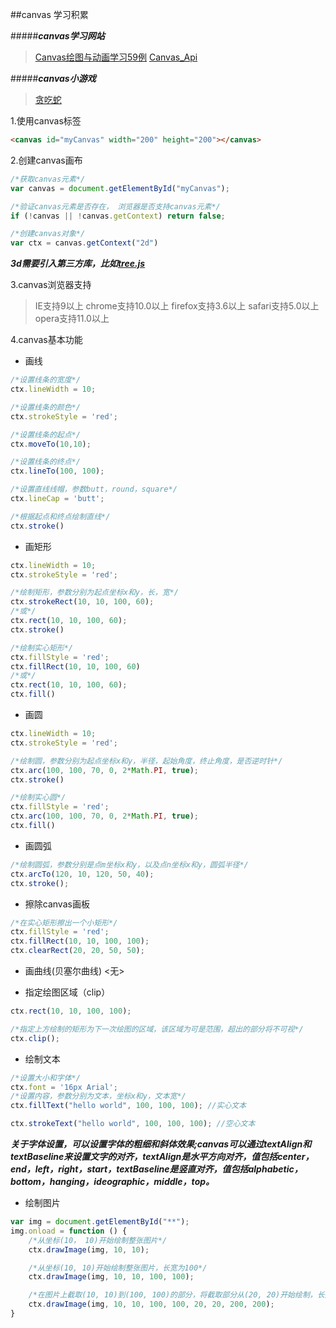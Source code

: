 ##canvas 学习积累

#####***canvas学习网站***
>[Canvas绘图与动画学习59例](Canvas绘图与动画学习59例)
>[Canvas_Api](https://developer.mozilla.org/en-US/docs/Web/API/Canvas_API)

#####***canvas小游戏***
>[贪吃蛇](https://jsfiddle.net/moneyinto/zbyysguq/)

1.使用canvas标签
```html
<canvas id="myCanvas" width="200" height="200"></canvas>
```

2.创建canvas画布
```javascript
/*获取canvas元素*/
var canvas = document.getElementById("myCanvas");

/*验证canvas元素是否存在， 浏览器是否支持canvas元素*/
if (!canvas || !canvas.getContext) return false;

/*创建canvas对象*/
var ctx = canvas.getContext("2d")
```
***3d需要引入第三方库，比如[tree.js](https://github.com/mrdoob/three.js)***


3.canvas浏览器支持
> IE支持9以上
> chrome支持10.0以上
> firefox支持3.6以上
> safari支持5.0以上
> opera支持11.0以上

4.canvas基本功能
- 画线

```javascript
/*设置线条的宽度*/
ctx.lineWidth = 10;

/*设置线条的颜色*/
ctx.strokeStyle = 'red';

/*设置线条的起点*/
ctx.moveTo(10,10);

/*设置线条的终点*/
ctx.lineTo(100, 100);

/*设置直线线帽，参数butt，round，square*/
ctx.lineCap = 'butt';

/*根据起点和终点绘制直线*/
ctx.stroke()
```

- 画矩形

```javascript
ctx.lineWidth = 10;
ctx.strokeStyle = 'red';

/*绘制矩形，参数分别为起点坐标x和y，长，宽*/
ctx.strokeRect(10, 10, 100, 60);
/*或*/
ctx.rect(10, 10, 100, 60);
ctx.stroke()

/*绘制实心矩形*/
ctx.fillStyle = 'red';
ctx.fillRect(10, 10, 100, 60)
/*或*/
ctx.rect(10, 10, 100, 60);
ctx.fill()
```

- 画圆

```javascript
ctx.lineWidth = 10;
ctx.strokeStyle = 'red';

/*绘制圆，参数分别为起点坐标x和y，半径，起始角度，终止角度，是否逆时针*/
ctx.arc(100, 100, 70, 0, 2*Math.PI, true);
ctx.stroke()

/*绘制实心圆*/
ctx.fillStyle = 'red';
ctx.arc(100, 100, 70, 0, 2*Math.PI, true);
ctx.fill()
```

- 画圆弧

```javascript
/*绘制圆弧，参数分别是点m坐标x和y，以及点n坐标x和y，圆弧半径*/
ctx.arcTo(120, 10, 120, 50, 40);
ctx.stroke();
```

- 擦除canvas画板

```javascript
/*在实心矩形擦出一个小矩形*/
ctx.fillStyle = 'red';
ctx.fillRect(10, 10, 100, 100);
ctx.clearRect(20, 20, 50, 50);
```

- 画曲线(贝塞尔曲线)
<无>

- 指定绘图区域（clip）

```javascript
ctx.rect(10, 10, 100, 100);

/*指定上方绘制的矩形为下一次绘图的区域，该区域为可是范围，超出的部分将不可视*/
ctx.clip();
```

- 绘制文本

```javascript
/*设置大小和字体*/
ctx.font = '16px Arial';
/*设置内容，参数分别为文本，坐标x和y，文本宽*/
ctx.fillText("hello world", 100, 100, 100); //实心文本

ctx.strokeText("hello world", 100, 100, 100); //空心文本
```

***关于字体设置，可以设置字体的粗细和斜体效果;canvas可以通过textAlign和textBaseline来设置文字的对齐，textAlign是水平方向对齐，值包括center，end，left，right，start，textBaseline是竖直对齐，值包括alphabetic，bottom，hanging，ideographic，middle，top。***

- 绘制图片

```javascript
var img = document.getElementById("**");
img.onload = function () {
	/*从坐标(10， 10)开始绘制整张图片*/
	ctx.drawImage(img, 10, 10);

	/*从坐标(10, 10)开始绘制整张图片，长宽为100*/
	ctx.drawImage(img, 10, 10, 100, 100);

	/*在图片上截取(10, 10)到(100, 100)的部分，将截取部分从(20, 20)开始绘制，长宽为200*/
	ctx.drawImage(img, 10, 10, 100, 100, 20, 20, 200, 200);
}
```